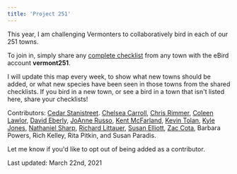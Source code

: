 ```yaml
---
title: 'Project 251'
---
```

This year, I am challenging Vermonters to collaboratively bird in each of our 251 towns.

To join in, simply share any [complete checklist](https://support.ebird.org/en/support/solutions/articles/48000967748) from any town with the eBird account **vermont251**.

I will update this map every week, to show what new towns should be added, or what new species have been seen in those towns from the shared checklists. If you bird in a new town, or see a bird in a town that isn't listed here, share your checklists!

Contributors:
[Cedar Stanistreet](https://ebird.org/profile/NDM2MDU1/US-VT).
[Chelsea Carroll](https://ebird.org/profile/NjQ1MjQy/US-VT-021),
[Chris Rimmer](https://ebird.org/profile/Mjc3NzU/US-VT-017),
[Coleen Lawlor](https://ebird.org/profile/NzU3NzM5/US-VT),
[David Eberly](https://ebird.org/profile/MTgzMDM/US-VT-021),
[JoAnne Russo](https://ebird.org/profile/OTE2NDg/US-VT),
[Kent McFarland](https://ebird.org/vt/profile/MjAwNjI/world),
[Kevin Tolan](https://ebird.org/vt/profile/OTE4MTQ2/US),
[Kyle Jones](https://ebird.org/profile/MTM5Nzgz/US-VT),
[Nathaniel Sharp](https://ebird.org/vt/profile/MTgxNDYz/US-VT),
[Richard Littauer](https://ebird.org/vt/profile/Mjg0MTUx/US-VT),
[Susan Elliott](https://ebird.org/profile/MjQzNw/world),
[Zac Cota](https://ebird.org/profile/NDIwNDA1/US-VT),
Barbara Powers, Rich Kelley, Rita Pitkin, and Susan Paradis.

Let me know if you'd like to opt out of being added as a contributor.

Last updated:
March 22nd, 2021
